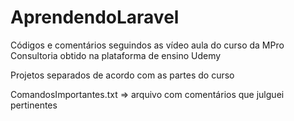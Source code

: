 # AprendendoLaravel
Códigos e comentários seguindos as vídeo aula do curso da MPro Consultoria obtido na plataforma de ensino Udemy

Projetos separados de acordo com as partes do curso

ComandosImportantes.txt => arquivo com comentários que julguei pertinentes

